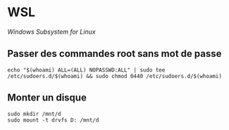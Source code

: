 # WSL
*Windows Subsystem for Linux*

## Passer des commandes root sans mot de passe  
```shell
echo "$(whoami) ALL=(ALL) NOPASSWD:ALL" | sudo tee /etc/sudoers.d/$(whoami) && sudo chmod 0440 /etc/sudoers.d/$(whoami)
```

## Monter un disque  

```shell
sudo mkdir /mnt/d
sudo mount -t drvfs D: /mnt/d
```
